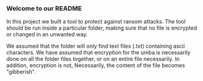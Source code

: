 ### Welcome to our README 
In this project we built a tool to protect against ransom attacks.
The tool should be run inside a particular folder, making sure that no file is encrypted or changed in an unwanted way.


We assumed that the folder will only find text files (.txt) containing ascii characters.
We have assumed that encryption for the umba is necessarily done on all the folder files together, or on an entire file necessarily. 
In addition, encryption is not,
Necessarily, the content of the file becomes "gibberish".
